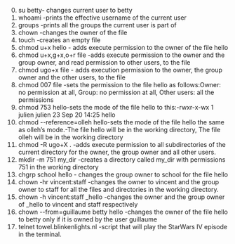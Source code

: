 0. su betty- changes current user to betty
1. whoami -prints the effective username of the current user
2. groups -prints all the groups the current user is part of
3. chown -changes the owner of the file
4. touch -creates an empty file
5. chmod u+x hello - adds execute permission to the owner of the file hello
6. chmod u+x,g+x,o+r file -adds execute permission to the owner and the group owner, and read permission to other users, to the file 
7. chmod ugo+x file - adds execution permission to the owner, the group owner and the other users, to the file
8. chmod 007 file -sets the permission to the file hello as follows:Owner: no permission at all, Group: no permission at all, Other users: all the permissions
9. chmod 753 hello-sets the mode of the file hello to this:-rwxr-x-wx 1 julien julien 23 Sep 20 14:25 hello
10. chmod --reference=olleh hello-sets the mode of the file hello the same as olleh’s mode.-The file hello will be in the working directory, The file olleh will be in the working directory
11. chmod -R ugo+X . -adds execute permission to all subdirectories of the current directory for the owner, the group owner and all other users.
12. mkdir -m 751 my_dir -creates a directory called my_dir with permissions 751 in the working directory
13. chgrp school hello - changes the group owner to school for the file hello 
14. chown -hr vincent:staff  -changes the owner to vincent and the group owner to staff for all the files and directories in the working directory.
15. chown -h vincent:staff _hello  -changes the owner and the group owner of _hello to vincent and staff respectively
16. chown --from=guillaume betty hello -changes the owner of the file hello to betty only if it is owned by the user guillaume
17. telnet towel.blinkenlights.nl -script that will play the StarWars IV episode in the terminal.
